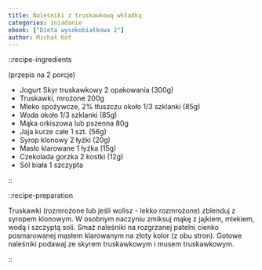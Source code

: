 ```yaml
---
title: Naleśniki z truskawkową wkładką
categories: śniadanie
ebook: ["Dieta wysokobiałkowa 2"]
author: Michał Kot
---
```


::recipe-ingredients

(przepis na 2 porcje)
- Jogurt Skyr truskawkowy 2 opakowania (300g)
- Truskawki, mrożone 200g
- Mleko spożywcze, 2% tłuszczu około 1/3 szklanki (85g)
- Woda około 1/3 szklanki (85g)
- Mąka orkiszowa lub pszenna 80g
- Jaja kurze całe 1 szt. (56g)
- Syrop klonowy 2 łyżki (20g)
- Masło klarowane 1 łyżka (15g)
- Czekolada gorzka 2 kostki (12g)
- Sól biała 1 szczypta

::

::recipe-preparation

Truskawki (rozmrożone lub jeśli wolisz - lekko rozmrożone) zblenduj z syropem klonowym. W osobnym naczyniu zmiksuj mąkę z jajkiem, mlekiem, wodą i szczyptą soli. Smaż naleśniki na rozgrzanej patelni cienko posmarowanej masłem klarowanym na złoty kolor (z obu stron). Gotowe naleśniki podawaj ze skyrem truskawkowym i musem truskawkowym.

::